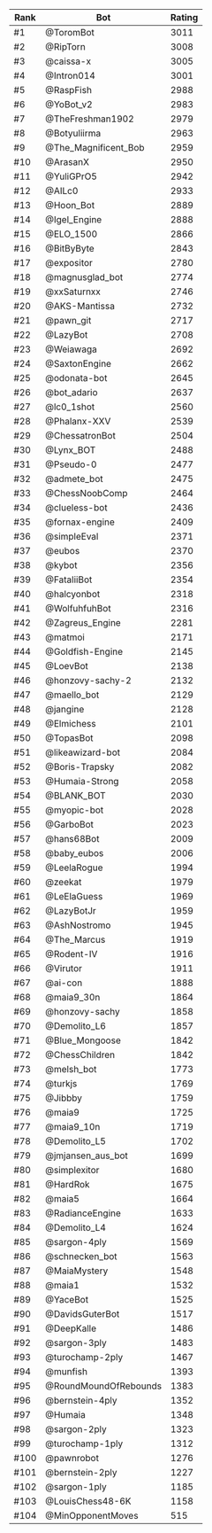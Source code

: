 Rank|Bot|Rating
---|---|---
#1|@ToromBot|3011
#2|@RipTorn|3008
#3|@caissa-x|3005
#4|@Intron014|3001
#5|@RaspFish|2988
#6|@YoBot_v2|2983
#7|@TheFreshman1902|2979
#8|@Botyuliirma|2963
#9|@The_Magnificent_Bob|2959
#10|@ArasanX|2950
#11|@YuliGPrO5|2942
#12|@AILc0|2933
#13|@Hoon_Bot|2889
#14|@Igel_Engine|2888
#15|@ELO_1500|2866
#16|@BitByByte|2843
#17|@expositor|2780
#18|@magnusglad_bot|2774
#19|@xxSaturnxx|2746
#20|@AKS-Mantissa|2732
#21|@pawn_git|2717
#22|@LazyBot|2708
#23|@Weiawaga|2692
#24|@SaxtonEngine|2662
#25|@odonata-bot|2645
#26|@bot_adario|2637
#27|@lc0_1shot|2560
#28|@Phalanx-XXV|2539
#29|@ChessatronBot|2504
#30|@Lynx_BOT|2488
#31|@Pseudo-0|2477
#32|@admete_bot|2475
#33|@ChessNoobComp|2464
#34|@clueless-bot|2436
#35|@fornax-engine|2409
#36|@simpleEval|2371
#37|@eubos|2370
#38|@kybot|2356
#39|@FataliiBot|2354
#40|@halcyonbot|2318
#41|@WolfuhfuhBot|2316
#42|@Zagreus_Engine|2281
#43|@matmoi|2171
#44|@Goldfish-Engine|2145
#45|@LoevBot|2138
#46|@honzovy-sachy-2|2132
#47|@maello_bot|2129
#48|@jangine|2128
#49|@Elmichess|2101
#50|@TopasBot|2098
#51|@likeawizard-bot|2084
#52|@Boris-Trapsky|2082
#53|@Humaia-Strong|2058
#54|@BLANK_BOT|2030
#55|@myopic-bot|2028
#56|@GarboBot|2023
#57|@hans68Bot|2009
#58|@baby_eubos|2006
#59|@LeelaRogue|1994
#60|@zeekat|1979
#61|@LeElaGuess|1969
#62|@LazyBotJr|1959
#63|@AshNostromo|1945
#64|@The_Marcus|1919
#65|@Rodent-IV|1916
#66|@Virutor|1911
#67|@ai-con|1888
#68|@maia9_30n|1864
#69|@honzovy-sachy|1858
#70|@Demolito_L6|1857
#71|@Blue_Mongoose|1842
#72|@ChessChildren|1842
#73|@melsh_bot|1773
#74|@turkjs|1769
#75|@Jibbby|1759
#76|@maia9|1725
#77|@maia9_10n|1719
#78|@Demolito_L5|1702
#79|@jmjansen_aus_bot|1699
#80|@simplexitor|1680
#81|@HardRok|1675
#82|@maia5|1664
#83|@RadianceEngine|1633
#84|@Demolito_L4|1624
#85|@sargon-4ply|1569
#86|@schnecken_bot|1563
#87|@MaiaMystery|1548
#88|@maia1|1532
#89|@YaceBot|1525
#90|@DavidsGuterBot|1517
#91|@DeepKalle|1486
#92|@sargon-3ply|1483
#93|@turochamp-2ply|1467
#94|@munfish|1393
#95|@RoundMoundOfRebounds|1383
#96|@bernstein-4ply|1352
#97|@Humaia|1348
#98|@sargon-2ply|1323
#99|@turochamp-1ply|1312
#100|@pawnrobot|1276
#101|@bernstein-2ply|1227
#102|@sargon-1ply|1185
#103|@LouisChess48-6K|1158
#104|@MinOpponentMoves|515
